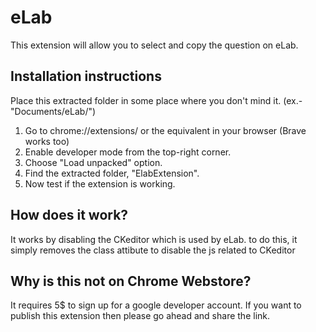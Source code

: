 # eLab
This extension will allow you to select and copy the question on eLab.

## Installation instructions
Place this extracted folder in some place where you don't mind it. (ex.- "Documents/eLab/")
1. Go to chrome://extensions/ or the equivalent in your browser (Brave works too)
2. Enable developer mode from the top-right corner.
3. Choose "Load unpacked" option.
4. Find the extracted folder, "ElabExtension".
5. Now test if the extension is working.

## How does it work?
It works by disabling the CKeditor which is used by eLab. to do this, it simply removes the class attibute to disable the js related to CKeditor

## Why is this not on Chrome Webstore?
It requires 5$ to sign up for a google developer account. If you want to publish this extension then please go ahead and share the link.
